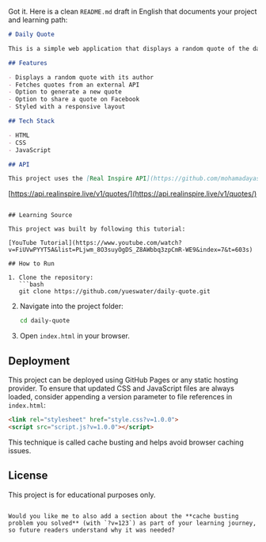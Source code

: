 Got it. Here is a clean `README.md` draft in English that documents your project and learning path:

```markdown
# Daily Quote

This is a simple web application that displays a random quote of the day. It was created as part of my learning journey by following a tutorial from YouTube and integrating a public quote API.

## Features

- Displays a random quote with its author
- Fetches quotes from an external API
- Option to generate a new quote
- Option to share a quote on Facebook
- Styled with a responsive layout

## Tech Stack

- HTML
- CSS
- JavaScript

## API

This project uses the [Real Inspire API](https://github.com/mohamadayash22/real-inspire):

```

[https://api.realinspire.live/v1/quotes/](https://api.realinspire.live/v1/quotes/)

````

## Learning Source

This project was built by following this tutorial:

[YouTube Tutorial](https://www.youtube.com/watch?v=FiUVwPYYT5A&list=PLjwm_8O3suyOgDS_Z8AWbbq3zpCmR-WE9&index=7&t=603s)

## How to Run

1. Clone the repository:
   ```bash
   git clone https://github.com/yueswater/daily-quote.git
````

2. Navigate into the project folder:

   ```bash
   cd daily-quote
   ```
3. Open `index.html` in your browser.

## Deployment

This project can be deployed using GitHub Pages or any static hosting provider. To ensure that updated CSS and JavaScript files are always loaded, consider appending a version parameter to file references in `index.html`:

```html
<link rel="stylesheet" href="style.css?v=1.0.0">
<script src="script.js?v=1.0.0"></script>
```

This technique is called cache busting and helps avoid browser caching issues.

## License

This project is for educational purposes only.

```

Would you like me to also add a section about the **cache busting problem you solved** (with `?v=123`) as part of your learning journey, so future readers understand why it was needed?
```
